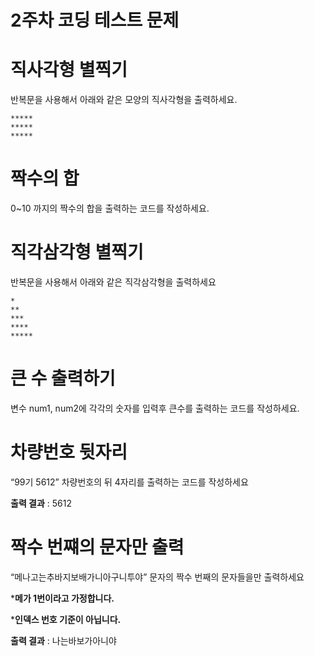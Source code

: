 # 2주차 코딩 테스트 문제

# 직사각형 별찍기

반복문을 사용해서 아래와 같은 모양의 직사각형을 출력하세요.

```
*****
*****
*****
```

# 짝수의 합

0~10 까지의 짝수의 합을 출력하는 코드를 작성하세요.

# 직각삼각형 별찍기

반복문을 사용해서 아래와 같은 직각삼각형을 출력하세요

```
*
**
***
****
*****
```

# 큰 수 출력하기

변수 num1, num2에 각각의 숫자를 입력후 큰수를 출력하는 코드를 작성하세요.

# 차량번호 뒷자리

“99기 5612” 차량번호의 뒤 4자리를 출력하는 코드를 작성하세요

**출력 결과** : 5612

# 짝수 번쨰의 문자만 출력

“메나고는추바지보배가니아구니투야” 문자의 짝수 번째의 문자들을만 출력하세요

***메가 1번이라고 가정합니다.**

***인덱스 번호 기준이 아닙니다.**

**출력 결과** : 나는바보가아니야